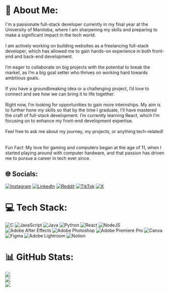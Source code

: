 # 💫 About Me:
I'm a passionate full-stack developer currently in my final year at the University of Manitoba, where I am sharpening my skills and preparing to make a significant impact in the tech world.<br><br>I am actively working on building websites as a freelancing full-stack developer, which has allowed me to gain hands-on experience in both front-end and back-end development.<br><br>I’m eager to collaborate on big projects with the potential to break the market, as I’m a big goal setter who thrives on working hard towards ambitious goals.<br><br>If you have a groundbreaking idea or a challenging project, I’d love to connect and see how we can bring it to life together.<br><br>Right now, I’m looking for opportunities to gain more internships. My aim is to further hone my skills so that by the time I graduate, I’ll have mastered the craft of full-stack development. I’m currently learning React, which I’m focusing on to enhance my front-end development expertise.<br><br>Feel free to ask me about my journey, my projects, or anything tech-related!<br><br><br>Fun Fact: My love for gaming and computers began at the age of 11, when I started playing around with computer hardware, and that passion has driven me to pursue a career in tech ever since.


## 🌐 Socials:
[![Instagram](https://img.shields.io/badge/Instagram-%23E4405F.svg?logo=Instagram&logoColor=white)](https://instagram.com/callmezeko) [![LinkedIn](https://img.shields.io/badge/LinkedIn-%230077B5.svg?logo=linkedin&logoColor=white)](https://linkedin.com/in/ahmed-abdelgalil-b91391234) [![Reddit](https://img.shields.io/badge/Reddit-%23FF4500.svg?logo=Reddit&logoColor=white)](https://reddit.com/user/ZekoCodes) [![TikTok](https://img.shields.io/badge/TikTok-%23000000.svg?logo=TikTok&logoColor=white)](https://tiktok.com/@iamahmedamr) [![X](https://img.shields.io/badge/X-black.svg?logo=X&logoColor=white)](https://x.com/AhmedAZeko) 

# 💻 Tech Stack:
![C](https://img.shields.io/badge/c-%2300599C.svg?style=for-the-badge&logo=c&logoColor=white) ![JavaScript](https://img.shields.io/badge/javascript-%23323330.svg?style=for-the-badge&logo=javascript&logoColor=%23F7DF1E) ![Java](https://img.shields.io/badge/java-%23ED8B00.svg?style=for-the-badge&logo=openjdk&logoColor=white) ![Python](https://img.shields.io/badge/python-3670A0?style=for-the-badge&logo=python&logoColor=ffdd54) ![React](https://img.shields.io/badge/react-%2320232a.svg?style=for-the-badge&logo=react&logoColor=%2361DAFB) ![NodeJS](https://img.shields.io/badge/node.js-6DA55F?style=for-the-badge&logo=node.js&logoColor=white) ![Adobe After Effects](https://img.shields.io/badge/Adobe%20After%20Effects-9999FF.svg?style=for-the-badge&logo=Adobe%20After%20Effects&logoColor=white) ![Adobe Photoshop](https://img.shields.io/badge/adobe%20photoshop-%2331A8FF.svg?style=for-the-badge&logo=adobe%20photoshop&logoColor=white) ![Adobe Premiere Pro](https://img.shields.io/badge/Adobe%20Premiere%20Pro-9999FF.svg?style=for-the-badge&logo=Adobe%20Premiere%20Pro&logoColor=white) ![Canva](https://img.shields.io/badge/Canva-%2300C4CC.svg?style=for-the-badge&logo=Canva&logoColor=white) ![Figma](https://img.shields.io/badge/figma-%23F24E1E.svg?style=for-the-badge&logo=figma&logoColor=white) ![Adobe Lightroom](https://img.shields.io/badge/Adobe%20Lightroom-31A8FF.svg?style=for-the-badge&logo=Adobe%20Lightroom&logoColor=white) ![Notion](https://img.shields.io/badge/Notion-%23000000.svg?style=for-the-badge&logo=notion&logoColor=white)
# 📊 GitHub Stats:
![](https://github-readme-stats.vercel.app/api?username=AhmedAbdelgalil04&theme=dark&hide_border=false&include_all_commits=false&count_private=false)<br/>
![](https://github-readme-streak-stats.herokuapp.com/?user=AhmedAbdelgalil04&theme=dark&hide_border=false)<br/>
![](https://github-readme-stats.vercel.app/api/top-langs/?username=AhmedAbdelgalil04&theme=dark&hide_border=false&include_all_commits=false&count_private=false&layout=compact)
